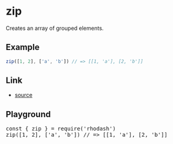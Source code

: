 <script setup>import RunKit from './components/RunKit.vue'</script>

# zip

Creates an array of grouped elements.

## Example

```ts
zip([1, 2], ['a', 'b']) // => [[1, 'a'], [2, 'b']]
```

## Link

- [source](https://github.com/KoichiKiyokawa/rhodash/blob/main/src/zip.ts)

## Playground

<RunKit>
<pre>
const { zip } = require('rhodash')
zip([1, 2], ['a', 'b']) // => [[1, 'a'], [2, 'b']]
</pre>
</RunKit>
